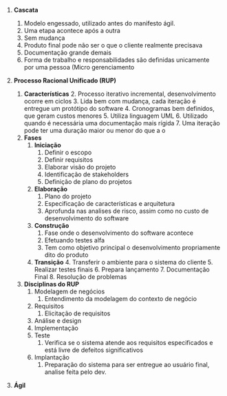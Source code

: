 1. **Cascata**
	1. Modelo engessado, utilizado antes do manifesto ágil.
	2. Uma etapa acontece após a outra
	3. Sem mudança
	4. Produto final pode não ser o que o cliente realmente precisava
	5. Documentação grande demais
	6. Forma de trabalho e responsabilidades são definidas unicamente por uma pessoa (Micro gerenciamento

2. **Processo Racional Unificado (RUP)**
	1. **Características** 
		2. Processo iterativo incremental, desenvolvimento ocorre em ciclos
		3. Lida bem com mudança, cada iteração é entregue um protótipo do software
		4. Cronogramas bem definidos, que geram custos menores
		5. Utiliza linguagem UML
		6. Utilizado quando é necessária uma documentação mais rígida
		7. Uma iteração pode ter uma duração maior ou menor do que a o
	2. **Fases**
		1. **Iniciação**
			1. Definir o escopo
			2. Definir requisitos
			3. Elaborar visão do projeto
			4. Identificação de stakeholders
			5. Definição de plano do projetos
		2. **Elaboração**
			1. Plano do projeto
			2. Especificação de características e arquitetura
			3. Aprofunda nas analises de risco, assim como no custo de desenvolvimento do software
		3. **Construção**
			1. Fase onde o desenvolvimento do software acontece
			2. Efetuando testes alfa
			3. Tem como objetivo principal o desenvolvimento propriamente dito do produto
		4. **Transição**
			4. Transferir o ambiente para o sistema do cliente
			5. Realizar testes finais
			6. Prepara lançamento
			7. Documentação Final
			8. Resolução de problemas
	4. **Disciplinas do RUP** 
		1. Modelagem de negócios
			1. Entendimento da modelagem do contexto de negócio
		2. Requisitos
			1. Elicitação de requisitos
		3. Análise e design
		4. Implementação
		5. Teste
			1. Verifica se o sistema atende aos requisitos especificados e está livre de defeitos significativos
		6. Implantação
			1. Preparação do sistema para ser entregue ao usuário final, analise feita pelo dev.
	
3. **Ágil**